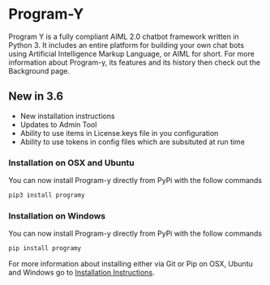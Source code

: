 # Program-Y

Program Y is a fully compliant AIML 2.0 chatbot framework written in Python 3. It includes an entire platform for 
building your own chat bots using Artificial Intelligence Markup Language, or AIML for short. 
For more information about Program-y, its features and its history then check out the Background page.

## New in 3.6
* New installation instructions
* Updates to Admin Tool
* Ability to use items in License.keys file in you configuration
* Ability to use tokens in config files which are subsituted at run time


### Installation on OSX and Ubuntu
You can now install Program-y directly from PyPi with the follow commands
```bash
pip3 install programy
```
### Installation on Windows
You can now install Program-y directly from PyPi with the follow commands
```cmd
pip install programy
```

For more information about installing either via Git or Pip on OSX, Ubuntu and Windows go to 
[Installation Instructions](https://github.com/keiffster/program-y/wiki/Install).



